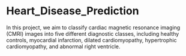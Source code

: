 ﻿# Heart_Disease_Prediction
In this project, we aim to classify cardiac magnetic resonance imaging (CMRI) images into five different diagnostic classes, including healthy controls, myocardial infarction, dilated cardiomyopathy, hypertrophic cardiomyopathy, and abnormal right ventricle.
